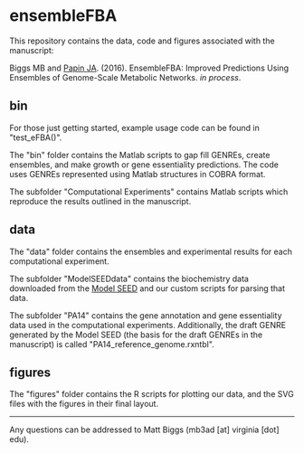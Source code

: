 # ensembleFBA

This repository contains the data, code and figures associated with the manuscript:

Biggs MB and [Papin JA](http://bme.virginia.edu/csbl/). (2016). EnsembleFBA: Improved Predictions Using Ensembles of Genome-Scale Metabolic Networks. *in process*.

## bin
For those just getting started, example usage code can be found in "test_eFBA()".

The "bin" folder contains the Matlab scripts to gap fill GENREs, create ensembles, and make growth or gene essentiality predictions. The code uses GENREs represented using Matlab structures in COBRA format.

The subfolder "Computational Experiments" contains Matlab scripts which reproduce the results outlined in the manuscript.

## data
The "data" folder contains the ensembles and experimental results for each computational experiment. 

The subfolder "ModelSEEDdata" contains the biochemistry data downloaded from the [Model SEED](http://modelseed.org/) and our custom scripts for parsing that data.

The subfolder "PA14" contains the gene annotation and gene essentiality data used in the computational experiments. Additionally, the draft GENRE generated by the Model SEED (the basis for the draft GENREs in the manuscript) is called "PA14_reference_genome.rxntbl".

## figures
The "figures" folder contains the R scripts for plotting our data, and the SVG files with the figures in their final layout.

___________________________________
Any questions can be addressed to Matt Biggs (mb3ad [at] virginia [dot] edu).